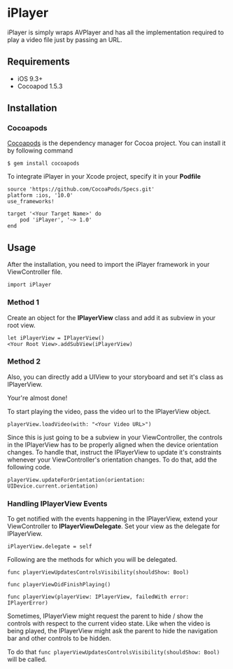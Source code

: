 # iPlayer

iPlayer is simply wraps AVPlayer and has all the implementation required to play a video file just by passing an URL.

## Requirements

* iOS 9.3+
* Cocoapod 1.5.3
## Installation

### Cocoapods

[Cocoapods](https://cocoapods.org) is the dependency manager for Cocoa project. You can install it by following command

```
$ gem install cocoapods

```
To integrate iPlayer in your Xcode project, specify it in your **Podfile**

```
source 'https://github.com/CocoaPods/Specs.git'
platform :ios, '10.0'
use_frameworks!

target '<Your Target Name>' do
    pod 'iPlayer', '~> 1.0'
end
```

## Usage

After the installation, you need to import the iPlayer framework in your ViewController file.

```
import iPlayer
```
### Method 1

Create an object for the **IPlayerView** class and add it as subview in your root view.

```
let iPlayerView = IPlayerView()
<Your Root View>.addSubView(iPlayerView)
```

### Method 2

Also, you can directly add a UIView to your storyboard and set it's class as IPlayerView.

Your're almost done!

To start playing the video, pass the video url to the IPlayerView object.

```
playerView.loadVideo(with: "<Your Video URL>")
```
Since this is just going to be a subview in your ViewController, the controls in the IPlayerView has to be properly aligned when the device orientation changes. To handle that, instruct the IPlayerView to update it's constraints whenever your ViewController's orientation changes. To do that, add the following code.

```
playerView.updateForOrientation(orientation: UIDevice.current.orientation)
```

### Handling IPlayerView Events

To get notified with the events happening in the IPlayerView, extend your ViewController to **IPlayerViewDelegate**. Set your view as the delegate for IPlayerView.

```
iPlayerView.delegate = self
```

Following are the methods for which you will be delegated.

```
func playerViewUpdatesControlsVisibility(shouldShow: Bool)

func playerViewDidFinishPlaying()

func playerView(playerView: IPlayerView, failedWith error: IPlayerError)
```
Sometimes, IPlayerView might request the parent to hide / show the controls with respect to the current video state. Like when the video is being played, the IPlayerView might ask the parent to hide the navigation bar and other controls to be hidden.

To do that ``` func playerViewUpdatesControlsVisibility(shouldShow: Bool) ``` will be called.
